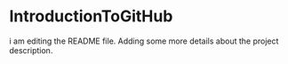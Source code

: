# IntroductionToGitHub
i am editing the README file. Adding some more details about the project description.

